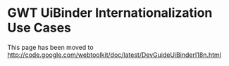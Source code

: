 # GWT UiBinder Internationalization Use Cases

This page has been moved to http://code.google.com/webtoolkit/doc/latest/DevGuideUiBinderI18n.html
